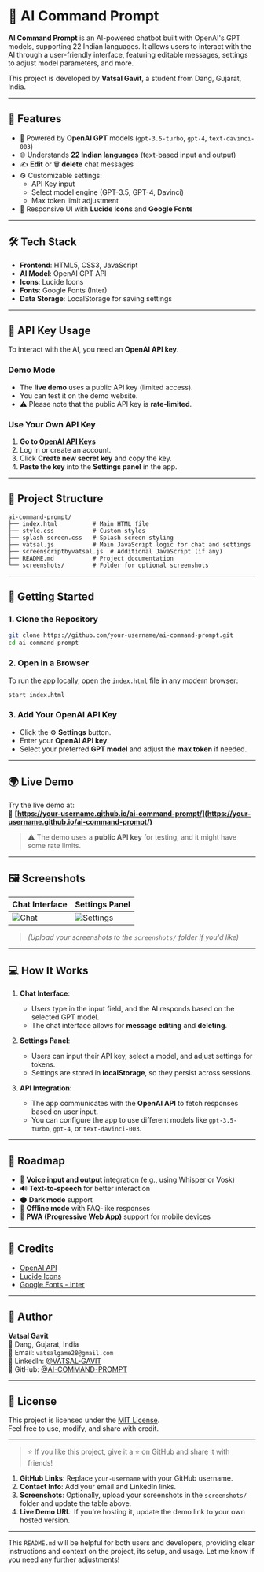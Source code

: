 
# 🤖 AI Command Prompt

**AI Command Prompt** is an AI-powered chatbot built with OpenAI's GPT models, supporting 22 Indian languages. It allows users to interact with the AI through a user-friendly interface, featuring editable messages, settings to adjust model parameters, and more. 

This project is developed by **Vatsal Gavit**, a student from Dang, Gujarat, India.

---

## 🌟 Features

- 🧠 Powered by **OpenAI GPT** models (`gpt-3.5-turbo`, `gpt-4`, `text-davinci-003`)
- 🌐 Understands **22 Indian languages** (text-based input and output)
- ✍️ **Edit** or 🗑️ **delete** chat messages
- ⚙️ Customizable settings:
  - API Key input
  - Select model engine (GPT-3.5, GPT-4, Davinci)
  - Max token limit adjustment
- 🎨 Responsive UI with **Lucide Icons** and **Google Fonts**

---

## 🛠️ Tech Stack

- **Frontend**: HTML5, CSS3, JavaScript
- **AI Model**: OpenAI GPT API
- **Icons**: Lucide Icons
- **Fonts**: Google Fonts (Inter)
- **Data Storage**: LocalStorage for saving settings

---

## 🔐 API Key Usage

To interact with the AI, you need an **OpenAI API key**. 

### Demo Mode

- The **live demo** uses a public API key (limited access).
- You can test it on the demo website.
- ⚠️ Please note that the public API key is **rate-limited**.

### Use Your Own API Key

1. **Go to [OpenAI API Keys](https://platform.openai.com/account/api-keys)**
2. Log in or create an account.
3. Click **Create new secret key** and copy the key.
4. **Paste the key** into the **Settings panel** in the app.

---

## 📁 Project Structure

```
ai-command-prompt/
├── index.html          # Main HTML file
├── style.css           # Custom styles
├── splash-screen.css   # Splash screen styling
├── vatsal.js           # Main JavaScript logic for chat and settings
├── screenscriptbyvatsal.js  # Additional JavaScript (if any)
├── README.md           # Project documentation
└── screenshots/        # Folder for optional screenshots
```

---

## 🚀 Getting Started

### 1. Clone the Repository

```bash
git clone https://github.com/your-username/ai-command-prompt.git
cd ai-command-prompt
```

### 2. Open in a Browser

To run the app locally, open the `index.html` file in any modern browser:

```bash
start index.html
```

### 3. Add Your OpenAI API Key

- Click the ⚙️ **Settings** button.
- Enter your **OpenAI API key**.
- Select your preferred **GPT model** and adjust the **max token** if needed.

---

## 🌍 Live Demo

Try the live demo at:  
🔗 **[https://your-username.github.io/ai-command-prompt/](https://your-username.github.io/ai-command-prompt/)**

> ⚠️ The demo uses a **public API key** for testing, and it might have some rate limits.

---

## 🖼️ Screenshots

| Chat Interface | Settings Panel |
|----------------|----------------|
| ![Chat](screenshots/chat-ui.png) | ![Settings](screenshots/settings.png) |

> *(Upload your screenshots to the `screenshots/` folder if you'd like)*

---

## 💻 How It Works

1. **Chat Interface**: 
    - Users type in the input field, and the AI responds based on the selected GPT model.
    - The chat interface allows for **message editing** and **deleting**.

2. **Settings Panel**: 
    - Users can input their API key, select a model, and adjust settings for tokens.
    - Settings are stored in **localStorage**, so they persist across sessions.

3. **API Integration**: 
    - The app communicates with the **OpenAI API** to fetch responses based on user input.
    - You can configure the app to use different models like `gpt-3.5-turbo`, `gpt-4`, or `text-davinci-003`.

---

## 🔮 Roadmap

- 🎤 **Voice input and output** integration (e.g., using Whisper or Vosk)
- 🔊 **Text-to-speech** for better interaction
- 🌑 **Dark mode** support
- 📶 **Offline mode** with FAQ-like responses
- 📱 **PWA (Progressive Web App)** support for mobile devices

---

## 🙏 Credits

- [OpenAI API](https://platform.openai.com/)
- [Lucide Icons](https://lucide.dev/)
- [Google Fonts - Inter](https://fonts.google.com/specimen/Inter)

---

## 👤 Author

**Vatsal Gavit**  
📍 Dang, Gujarat, India  
📧 Email: `vatsalgame28@gmail.com`  
🔗 LinkedIn: [@VATSAL-GAVIT](https://linkedin.com/in/vatsal-gavit-787608274)  
🐙 GitHub: [@AI-COMMAND-PROMPT](https://github.com/NONSTOPPEBLE/AI-COMMAND-PROMPT)

---

## 📄 License

This project is licensed under the [MIT License](LICENSE).  
Feel free to use, modify, and share with credit.

---

> ⭐ If you like this project, give it a ⭐ on GitHub and share it with friends!

1. **GitHub Links**: Replace `your-username` with your GitHub username.
2. **Contact Info**: Add your email and LinkedIn links.
3. **Screenshots**: Optionally, upload your screenshots in the `screenshots/` folder and update the table above.
4. **Live Demo URL**: If you're hosting it, update the demo link to your own hosted version.

---

This `README.md` will be helpful for both users and developers, providing clear instructions and context on the project, its setup, and usage. Let me know if you need any further adjustments!
